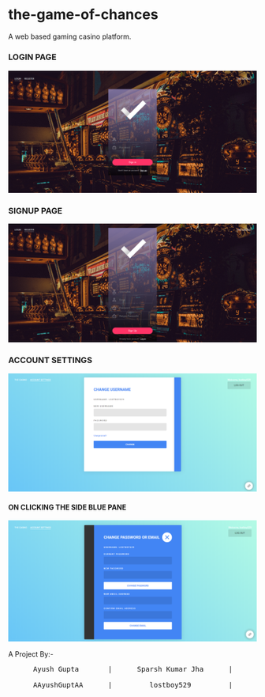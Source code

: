 # the-game-of-chances
A web based gaming casino platform.

<h3>LOGIN PAGE</h3>

![Login Page](/resources/Screenshots/login.png?raw=true "Login Portal")

<h3>SIGNUP PAGE</h3>

![Sign Up Page](/resources/Screenshots/signup.png?raw=true "Sign Up Portal")

<h3>ACCOUNT SETTINGS</h3>

![Username Change](/resources/Screenshots/Account_Setting(1).png?raw=true "Account Settings")

<h4>ON CLICKING THE SIDE BLUE PANE</h4>

![Password and Email change](/resources/Screenshots/Account_Setting(2).png?raw=true "Account Settings")


A Project By:-
<pre>
      Ayush Gupta       |      Sparsh Kumar Jha      |       Ayush Daksh <br>
      AAyushGuptAA      |         lostboy529         |       frozentoad9
</pre>
